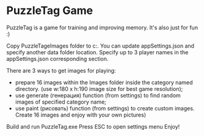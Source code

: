 # PuzzleTag Game
PuzzleTag is a game for training and improving memory.
It's also just for fun :)

Copy PuzzleTageImages folder to c:\. You can update appSettings.json and specify another data folder location.
Specify up to 3 player names in the appSettings.json corresponding section.

There are 3 ways to get images for playing:
- prepare 16 images within the Images folder inside the category named directory. (use w:180 x h:190 image size for best game resolution);
- use generate (генерация) function (from settings) to find random images of specified category name; 
- use paint (рисовать) function (from settings) to create custom images. Create 16 images and enjoy with your own pictures)

Build and run PuzzleTag.exe
Press ESC to open settings menu
Enjoy!
